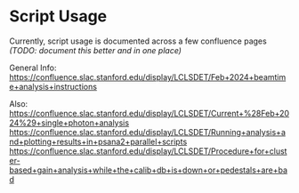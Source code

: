 # Script Usage

Currently, script usage is documented across a few confluence pages _(TODO: document this better and in one place)_

General Info:  
<https://confluence.slac.stanford.edu/display/LCLSDET/Feb+2024+beamtime+analysis+instructions>  

Also:  
<https://confluence.slac.stanford.edu/display/LCLSDET/Current+%28Feb+2024%29+single+photon+analysis>  
<https://confluence.slac.stanford.edu/display/LCLSDET/Running+analysis+and+plotting+results+in+psana2+parallel+scripts>  
<https://confluence.slac.stanford.edu/display/LCLSDET/Procedure+for+cluster-based+gain+analysis+while+the+calib+db+is+down+or+pedestals+are+bad>  